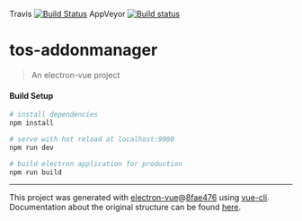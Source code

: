 Travis
[![Build Status](https://travis-ci.org/writ312/ToS-AddonManager-vuesax.svg?branch=master)](https://travis-ci.org/writ312/ToS-AddonManager-vuesax)
AppVeyor
[![Build status](https://ci.appveyor.com/api/projects/status/1u2nsnfqkm1lh7ja?svg=true)](https://ci.appveyor.com/project/writ312/tos-addonmanager-vuesax)
# tos-addonmanager

> An electron-vue project

#### Build Setup

``` bash
# install dependencies
npm install

# serve with hot reload at localhost:9080
npm run dev

# build electron application for production
npm run build


```

---

This project was generated with [electron-vue](https://github.com/SimulatedGREG/electron-vue)@[8fae476](https://github.com/SimulatedGREG/electron-vue/tree/8fae4763e9d225d3691b627e83b9e09b56f6c935) using [vue-cli](https://github.com/vuejs/vue-cli). Documentation about the original structure can be found [here](https://simulatedgreg.gitbooks.io/electron-vue/content/index.html).
